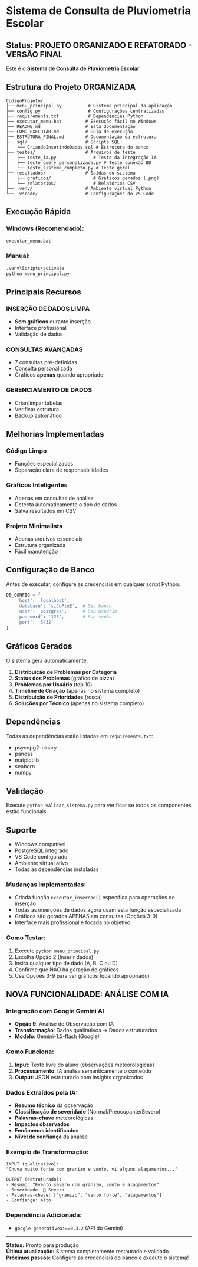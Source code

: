 # Sistema de Consulta de Pluviometria Escolar

## Status: PROJETO ORGANIZADO E REFATORADO - VERSÃO FINAL

Este é o **Sistema de Consulta de Pluviometria Escolar**

## Estrutura do Projeto ORGANIZADA

```
CodigoProjeto/
├── menu_principal.py          # Sistema principal da aplicação
├── config.py                  # Configurações centralizadas
├── requirements.txt           # Dependências Python
├── executar_menu.bat         # Execução fácil no Windows
├── README.md                 # Esta documentação
├── COMO_EXECUTAR.md          # Guia de execução
├── ESTRUTURA_FINAL.md        # Documentação da estrutura
├── sql/                      # Scripts SQL
│   └── CriandoInserindoDados.sql # Estrutura do banco
├── testes/                   # Arquivos de teste
│   ├── teste_ia.py              # Teste da integração IA
│   ├── teste_query_personalizada.py # Teste conexão BD
│   └── teste_sistema_completo.py # Teste geral
├── resultados/               # Saídas do sistema
│   ├── graficos/                # Gráficos gerados (.png)
│   └── relatorios/              # Relatórios CSV
├── .venv/                    # Ambiente virtual Python
└── .vscode/                  # Configurações do VS Code
```

## Execução Rápida

### Windows (Recomendado):
```cmd
executar_menu.bat
```

### Manual:
```cmd
.venv\Scripts\activate
python menu_principal.py
```

## Principais Recursos

### INSERÇÃO DE DADOS LIMPA
- **Sem gráficos** durante inserção
- Interface profissional
- Validação de dados

### CONSULTAS AVANÇADAS
- 7 consultas pré-definidas
- Consulta personalizada
- Gráficos **apenas** quando apropriado

### GERENCIAMENTO DE DADOS
- Criar/limpar tabelas
- Verificar estrutura
- Backup automático

## Melhorias Implementadas

### **Código Limpo**
- Funções especializadas
- Separação clara de responsabilidades

### **Gráficos Inteligentes**
- Apenas em consultas de análise
- Detecta automaticamente o tipo de dados
- Salva resultados em CSV

### **Projeto Minimalista**
- Apenas arquivos essenciais
- Estrutura organizada
- Fácil manutenção

## Configuração de Banco

Antes de executar, configure as credenciais em qualquer script Python:

```python
DB_CONFIG = {
    'host': 'localhost',
    'database': 'siCoPluE',  # Seu banco
    'user': 'postgres',      # Seu usuário
    'password': '123',       # Sua senha
    'port': '5432'
}
```

## Gráficos Gerados

O sistema gera automaticamente:

1. **Distribuição de Problemas por Categoria**
2. **Status dos Problemas** (gráfico de pizza)
3. **Problemas por Usuário** (top 10)
4. **Timeline de Criação** (apenas no sistema completo)
5. **Distribuição de Prioridades** (rosca)
6. **Soluções por Técnico** (apenas no sistema completo)

## Dependências

Todas as dependências estão listadas em `requirements.txt`:
- psycopg2-binary
- pandas
- matplotlib
- seaborn
- numpy

## Validação

Execute `python validar_sistema.py` para verificar se todos os componentes estão funcionais.

## Suporte

- Windows compatível
- PostgreSQL integrado
- VS Code configurado
- Ambiente virtual ativo
- Todas as dependências instaladas

### Mudanças Implementadas:
- Criada função `executar_insercao()` específica para operações de inserção
- Todas as inserções de dados agora usam esta função especializada
- Gráficos são gerados APENAS em consultas (Opções 3-9)
- Interface mais profissional e focada no objetivo

### Como Testar:
1. Execute `python menu_principal.py`
2. Escolha Opção 2 (Inserir dados)
3. Insira qualquer tipo de dado (A, B, C ou D)
4. Confirme que NÃO há geração de gráficos
5. Use Opções 3-9 para ver gráficos (quando apropriado)


## NOVA FUNCIONALIDADE: ANÁLISE COM IA

###  **Integração com Google Gemini AI**
- **Opção 9**: Análise de Observação com IA
- **Transformação**: Dados qualitativos → Dados estruturados
- **Modelo**: Gemini-1.5-flash (Google)

###  **Como Funciona**:
1. **Input**: Texto livre do aluno (observações meteorológicas)
2. **Processamento**: IA analisa semanticamente o conteúdo
3. **Output**: JSON estruturado com insights organizados

### **Dados Extraídos pela IA**:
- **Resumo técnico** da observação
- **Classificação de severidade** (Normal/Preocupante/Severo)
- **Palavras-chave** meteorológicas
- **Impactos observados**
- **Fenômenos identificados**
- **Nível de confiança** da análise

### **Exemplo de Transformação**:
```
INPUT (qualitativo):
"Chuva muito forte com granizo e vento, vi alguns alagamentos..."

OUTPUT (estruturado):
- Resumo: "Evento severo com granizo, vento e alagamentos"
- Severidade: 🔴 Severo
- Palavras-chave: ["granizo", "vento forte", "alagamentos"]
- Confiança: Alto
```

### **Dependência Adicionada**:
- `google-generativeai==0.3.2` (API do Gemini)

---

**Status:** Pronto para produção  
**Última atualização:** Sistema completamente restaurado e validado  
**Próximos passos:** Configure as credenciais do banco e execute o sistema!
